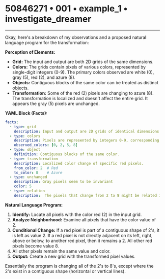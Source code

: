 # 50846271 • 001 • example_1 • investigate_dreamer

---
Okay, here's a breakdown of my observations and a proposed natural language program for the transformation:

**Perception of Elements:**

*   **Grid:** The input and output are both 2D grids of the same dimensions.
*   **Colors:** The grids contain pixels of various colors, represented by single-digit integers (0-9). The primary colors observed are white (0), gray (5), red (2), and azure (8).
*   **Objects:** Contiguous blocks of the same color can be treated as distinct objects.
*   **Transformation:** Some of the red (2) pixels are changing to azure (8). The transformation is localized and doesn't affect the entire grid. It appears the gray (5) pixels are unchanged.

**YAML Block (Facts):**



```yaml
facts:
  - type: grid
    description: Input and output are 2D grids of identical dimensions.
  - type: colors
    description: Pixels are represented by integers 0-9, corresponding to colors.
    observed_colors: [0, 2, 5, 8]
  - type: object
    definition: Contiguous blocks of the same color.
  - type: transformation
    description: Localized color change of specific red pixels.
    from_color: 2  # Red
    to_color: 8    # Azure
  - type: unchanged
    description: Gray pixels seem to be invariant
    color: 5
  - type: relation
    description:  The pixels that change from 2 to 8 might be related in a spatial pattern to the other existing 2's.
```



**Natural Language Program:**

1.  **Identify:** Locate all pixels with the color red (2) in the input grid.
2.  **Analyze Neighborhood:** Examine all pixels that have the color value of 2.
3. **Conditional Change:** If a red pixel is part of a contiguous shape of 2's, it is left as value 2. If a red pixel is not directly adjacent on its left, right, above or below, to another red pixel, then it remains a 2. All other red pixels become value 8.
4. All other pixels remain the same value and color.
5.  **Output:** Create a new grid with the transformed pixel values.

Essentially the program is changing all of the 2's to 8's, except where the 2's exist in a contiguous shape (horizontal or vertical lines).

